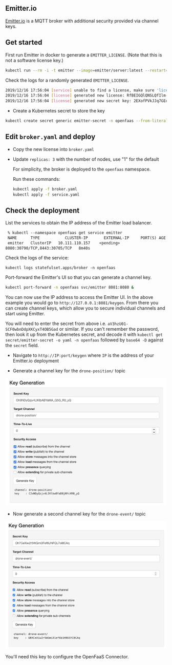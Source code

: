 ## Emitter.io

[Emitter.io](https://emitter.io) is a MQTT broker with additional security provided via channel keys.

## Get started

First run Emitter in docker to generate a `EMITTER_LICENSE`. (Note that this is
not a software license key.)

```sh
kubectl run --rm -i -t emitter --image=emitter/server:latest --restart=Never
```

Check the logs for a randomly generated `EMITTER_LICENSE`.

```sh
2019/12/16 17:56:04 [service] unable to find a license, make sure 'license' value is set in the config file or EMITTER_LICENSE environment variable
2019/12/16 17:56:04 [license] generated new license: RfBEIGQlQNSLQfIlm-b4s-TNJirEjMhJu7rGA5FJW8BTMFTTGADk2MX9Tq0AaT_20-of7cDM-clmRbb7Z-n5itgHubSCgwcB:2
2019/12/16 17:56:04 [license] generated new secret key: 2EXofPVkJJq7GEoQkFHN3B_P63Y4DoX_
```

* Create a Kubernetes secret to store the key

```sh
kubectl create secret generic emitter-secret -n openfaas --from-literal "secret=2EXofPVkJJq7GEoQkFHN3B_P63Y4DoX_" -o yaml --dry-run | kubectl apply -f -
```

## Edit `broker.yaml` and deploy

* Copy the new license into `broker.yaml`

* Update `replicas: 3` with the number of nodes, use "1" for the default

    For simplicity, the broker is deployed to the `openfaas` namespace.

    Run these commands:

    ```sh
    kubectl apply -f broker.yaml
    kubectl apply -f service.yaml
    ```

## Check the deployment

List the services to obtain the IP address of the Emitter load balancer.

```
 % kubectl --namespace openfaas get service emitter
 NAME      TYPE           CLUSTER-IP       EXTERNAL-IP     PORT(S) AGE
 emitter   ClusterIP   10.111.110.157    <pending>  8080:30790/TCP,8443:30705/TCP   8m40s
```

Check the logs of the service:

```
kubectl logs statefulset.apps/broker -n openfaas
```

Port-forward the Emitter's UI so that you can generate a channel key.

```sh
kubectl port-forward -n openfaas svc/emitter 8081:8080 &
```

You can now use the IP address to access the Emitter UI. In the above example
you would go to `http://127.0.0.1:8081/keygen`. From there you can create
channel keys, which allow you to secure individual channels and start using
Emitter.

You will need to enter the secret from above i.e. `aV3hzU01-SCF0wbnDdpXKCyxT4OB5Gad` or similar. If you can't remember the password, then look it up from the Kubernetes secret, and decode it with `kubectl get  secret/emitter-secret -o yaml -n openfaas` followed by `base64 -D` against the `secret` field.

* Navigate to `http://IP:port/keygen` where `IP` is the address of your Emitter.io deployment

* Generate a channel key for the `drone-position/` topic

![](/docs/images/keygen.png)

* Now  generate a second channel key for the `drone-event/` topic

![](/docs/images/keygen-2.png)


You'll need this key to configure the OpenFaaS Connector.
